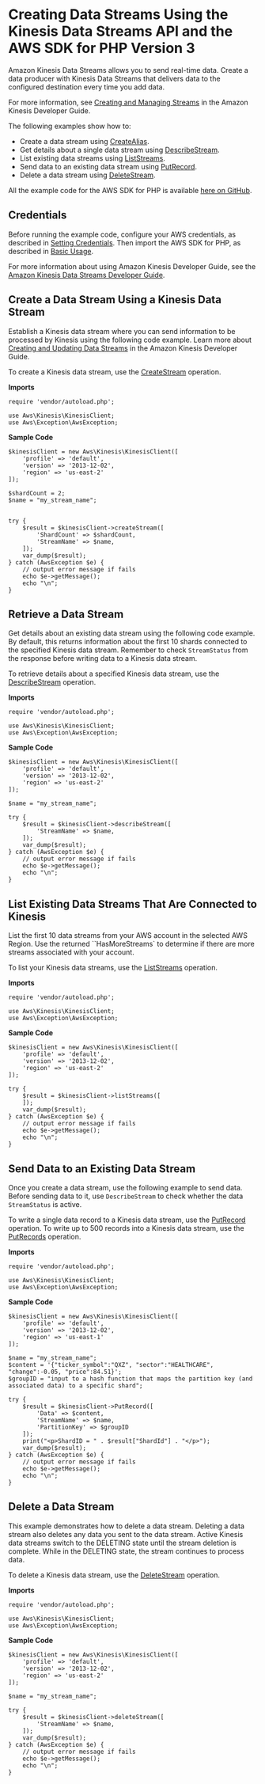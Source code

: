 # Creating Data Streams Using the Kinesis Data Streams API and the AWS SDK for PHP Version 3<a name="kinesis-example-data-stream"></a>

Amazon Kinesis Data Streams allows you to send real\-time data\. Create a data producer with Kinesis Data Streams that delivers data to the configured destination every time you add data\.

For more information, see [Creating and Managing Streams](https://docs.aws.amazon.com/kinesis/latest/dev/working-with-streams.html.html) in the Amazon Kinesis Developer Guide\.

The following examples show how to:
+ Create a data stream using [CreateAlias](https://docs.aws.amazon.com/aws-sdk-php/v3/api/api-kinesis-1913-12-02.html#createstream)\.
+ Get details about a single data stream using [DescribeStream](https://docs.aws.amazon.com/aws-sdk-php/v3/api/api-kinesis-1913-12-02.html#describestream)\.
+ List existing data streams using [ListStreams](https://docs.aws.amazon.com/aws-sdk-php/v3/api/api-kinesis-1913-12-02.html#liststreams)\.
+ Send data to an existing data stream using [PutRecord](https://docs.aws.amazon.com/aws-sdk-php/v3/api/api-kinesis-1913-12-02.html#putrecord)\.
+ Delete a data stream using [DeleteStream](https://docs.aws.amazon.com/aws-sdk-php/v3/api/api-kinesis-1913-12-02.html#deletestream)\.

All the example code for the AWS SDK for PHP is available [here on GitHub](https://github.com/awsdocs/aws-doc-sdk-examples/tree/master/php/example_code)\.

## Credentials<a name="credentials"></a>

Before running the example code, configure your AWS credentials, as described in [Setting Credentials](guide_credentials.md)\. Then import the AWS SDK for PHP, as described in [Basic Usage](getting-started_basic-usage.md)\.

For more information about using Amazon Kinesis Developer Guide, see the [Amazon Kinesis Data Streams Developer Guide](https://docs.aws.amazon.com/kinesis/latest/dev/)\.

## Create a Data Stream Using a Kinesis Data Stream<a name="create-a-data-stream-using-a-ak-data-stream"></a>

Establish a Kinesis data stream where you can send information to be processed by Kinesis using the following code example\. Learn more about [Creating and Updating Data Streams](https://docs.aws.amazon.com/kinesis/latest/dev/amazon-kinesis-streams.html) in the Amazon Kinesis Developer Guide\.

To create a Kinesis data stream, use the [CreateStream](https://docs.aws.amazon.com/kinesis/latest/APIReference/API_CreateStream.html) operation\.

 **Imports** 

```
require 'vendor/autoload.php';

use Aws\Kinesis\KinesisClient; 
use Aws\Exception\AwsException;
```

 **Sample Code** 

```
$kinesisClient = new Aws\Kinesis\KinesisClient([
    'profile' => 'default',
    'version' => '2013-12-02',
    'region' => 'us-east-2'
]);

$shardCount = 2;
$name = "my_stream_name";


try {
    $result = $kinesisClient->createStream([
        'ShardCount' => $shardCount,
        'StreamName' => $name,
    ]);
    var_dump($result);
} catch (AwsException $e) {
    // output error message if fails
    echo $e->getMessage();
    echo "\n";
}
```

## Retrieve a Data Stream<a name="retrieve-a-data-stream"></a>

Get details about an existing data stream using the following code example\. By default, this returns information about the first 10 shards connected to the specified Kinesis data stream\. Remember to check `StreamStatus` from the response before writing data to a Kinesis data stream\.

To retrieve details about a specified Kinesis data stream, use the [DescribeStream](https://docs.aws.amazon.com/kinesis/latest/APIReference/API_DescribeStream.html) operation\.

 **Imports** 

```
require 'vendor/autoload.php';

use Aws\Kinesis\KinesisClient; 
use Aws\Exception\AwsException;
```

 **Sample Code** 

```
$kinesisClient = new Aws\Kinesis\KinesisClient([
    'profile' => 'default',
    'version' => '2013-12-02',
    'region' => 'us-east-2'
]);

$name = "my_stream_name";

try {
    $result = $kinesisClient->describeStream([
        'StreamName' => $name,
    ]);
    var_dump($result);
} catch (AwsException $e) {
    // output error message if fails
    echo $e->getMessage();
    echo "\n";
}
```

## List Existing Data Streams That Are Connected to Kinesis<a name="list-existing-data-streams-that-are-connected-to-ak"></a>

List the first 10 data streams from your AWS account in the selected AWS Region\. Use the returned ``HasMoreStreams` to determine if there are more streams associated with your account\.

To list your Kinesis data streams, use the [ListStreams](https://docs.aws.amazon.com/kinesis/latest/APIReference/API_ListStreams.html) operation\.

 **Imports** 

```
require 'vendor/autoload.php';

use Aws\Kinesis\KinesisClient; 
use Aws\Exception\AwsException;
```

 **Sample Code** 

```
$kinesisClient = new Aws\Kinesis\KinesisClient([
    'profile' => 'default',
    'version' => '2013-12-02',
    'region' => 'us-east-2'
]);

try {
    $result = $kinesisClient->listStreams([
    ]);
    var_dump($result);
} catch (AwsException $e) {
    // output error message if fails
    echo $e->getMessage();
    echo "\n";
}
```

## Send Data to an Existing Data Stream<a name="send-data-to-an-existing-data-stream"></a>

Once you create a data stream, use the following example to send data\. Before sending data to it, use `DescribeStream` to check whether the data `StreamStatus` is active\.

To write a single data record to a Kinesis data stream, use the [PutRecord](https://docs.aws.amazon.com/kinesis/latest/APIReference/API_PutRecord.html) operation\. To write up to 500 records into a Kinesis data stream, use the [PutRecords](https://docs.aws.amazon.com/kinesis/latest/APIReference/API_PutRecords.html) operation\.

 **Imports** 

```
require 'vendor/autoload.php';

use Aws\Kinesis\KinesisClient; 
use Aws\Exception\AwsException;
```

 **Sample Code** 

```
$kinesisClient = new Aws\Kinesis\KinesisClient([
    'profile' => 'default',
    'version' => '2013-12-02',
    'region' => 'us-east-1'
]);

$name = "my_stream_name";
$content = '{"ticker_symbol":"QXZ", "sector":"HEALTHCARE", "change":-0.05, "price":84.51}';
$groupID = "input to a hash function that maps the partition key (and associated data) to a specific shard";

try {
    $result = $kinesisClient->PutRecord([
        'Data' => $content,
        'StreamName' => $name,
        'PartitionKey' => $groupID
    ]);
    print("<p>ShardID = " . $result["ShardId"] . "</p>");
    var_dump($result);
} catch (AwsException $e) {
    // output error message if fails
    echo $e->getMessage();
    echo "\n";
}
```

## Delete a Data Stream<a name="delete-a-data-stream"></a>

This example demonstrates how to delete a data stream\. Deleting a data stream also deletes any data you sent to the data stream\. Active Kinesis data streams switch to the DELETING state until the stream deletion is complete\. While in the DELETING state, the stream continues to process data\.

To delete a Kinesis data stream, use the [DeleteStream](https://docs.aws.amazon.com/kinesis/latest/APIReference/API_DeleteStream.html) operation\.

 **Imports** 

```
require 'vendor/autoload.php';

use Aws\Kinesis\KinesisClient; 
use Aws\Exception\AwsException;
```

 **Sample Code** 

```
$kinesisClient = new Aws\Kinesis\KinesisClient([
    'profile' => 'default',
    'version' => '2013-12-02',
    'region' => 'us-east-2'
]);

$name = "my_stream_name";

try {
    $result = $kinesisClient->deleteStream([
        'StreamName' => $name,
    ]);
    var_dump($result);
} catch (AwsException $e) {
    // output error message if fails
    echo $e->getMessage();
    echo "\n";
}
```